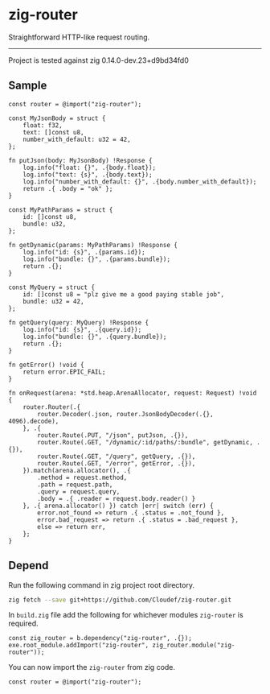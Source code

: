 # zig-router

Straightforward HTTP-like request routing.

---

Project is tested against zig 0.14.0-dev.23+d9bd34fd0

## Sample

```zig
const router = @import("zig-router");

const MyJsonBody = struct {
    float: f32,
    text: []const u8,
    number_with_default: u32 = 42,
};

fn putJson(body: MyJsonBody) !Response {
    log.info("float: {}", .{body.float});
    log.info("text: {s}", .{body.text});
    log.info("number_with_default: {}", .{body.number_with_default});
    return .{ .body = "ok" };
}

const MyPathParams = struct {
    id: []const u8,
    bundle: u32,
};

fn getDynamic(params: MyPathParams) !Response {
    log.info("id: {s}", .{params.id});
    log.info("bundle: {}", .{params.bundle});
    return .{};
}

const MyQuery = struct {
    id: []const u8 = "plz give me a good paying stable job",
    bundle: u32 = 42,
};

fn getQuery(query: MyQuery) !Response {
    log.info("id: {s}", .{query.id});
    log.info("bundle: {}", .{query.bundle});
    return .{};
}

fn getError() !void {
    return error.EPIC_FAIL;
}

fn onRequest(arena: *std.heap.ArenaAllocator, request: Request) !void {
    router.Router(.{
        router.Decoder(.json, router.JsonBodyDecoder(.{}, 4096).decode),
    }, .{
        router.Route(.PUT, "/json", putJson, .{}),
        router.Route(.GET, "/dynamic/:id/paths/:bundle", getDynamic, .{}),
        router.Route(.GET, "/query", getQuery, .{}),
        router.Route(.GET, "/error", getError, .{}),
    }).match(arena.allocator(), .{
        .method = request.method,
        .path = request.path,
        .query = request.query,
        .body = .{ .reader = request.body.reader() }
    }, .{ arena.allocator() }) catch |err| switch (err) {
        error.not_found => return .{ .status = .not_found },
        error.bad_request => return .{ .status = .bad_request },
        else => return err,
    };
}
```

## Depend

Run the following command in zig project root directory.

```sh
zig fetch --save git+https://github.com/Cloudef/zig-router.git
```

In `build.zig` file add the following for whichever modules `zig-router` is required.

```zig
const zig_router = b.dependency("zig-router", .{});
exe.root_module.addImport("zig-router", zig_router.module("zig-router"));
```

You can now import the `zig-router` from zig code.

```zig
const router = @import("zig-router");
```
